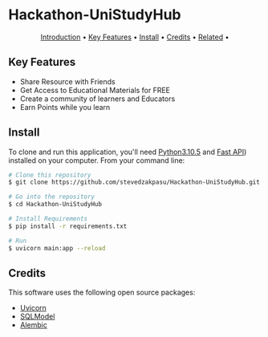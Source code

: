 # Hackathon-UniStudyHub




<p align="center">
  <a href="#Introduction">Introduction</a> •
  <a href="#key-features">Key Features</a> •
  <a href="#Install">Install</a> •
  <a href="#credits">Credits</a> •
  <a href="#related">Related</a> •
</p>


## Key Features

* Share Resource with Friends
* Get Access to Educational Materials for FREE
* Create a community of learners and Educators
* Earn Points while you learn


## Install

To clone and run this application, you'll need [Python3.10.5]([https://git-scm.com](https://www.python.org/downloads/release/python-3105/)) and [Fast API]([https://nodejs.org/en/download/](https://fastapi.tiangolo.com/))) installed on your computer. From your command line:

```bash
# Clone this repository
$ git clone https://github.com/stevedzakpasu/Hackathon-UniStudyHub.git

# Go into the repository
$ cd Hackathon-UniStudyHub

# Install Requirements
$ pip install -r requirements.txt

# Run 
$ uvicorn main:app --reload
```


## Credits

This software uses the following open source packages:

- [Uvicorn]([http://electron.atom.io/](https://www.uvicorn.org/))
- [SQLModel](https://sqlmodel.tiangolo.com/)
- [Alembic](https://alembic.sqlalchemy.org/en/latest/)



